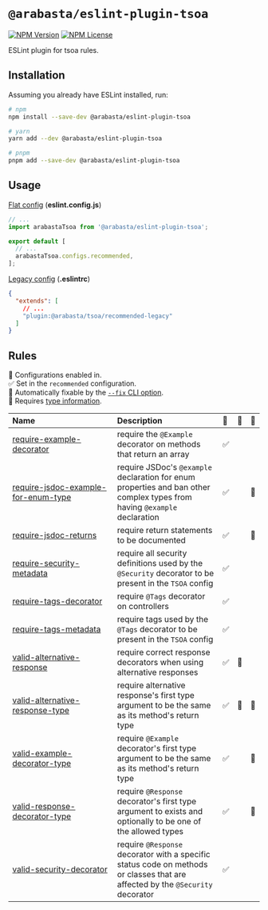 # `@arabasta/eslint-plugin-tsoa`

[![NPM Version](https://img.shields.io/npm/v/%40arabasta%2Feslint-plugin-tsoa)](https://www.npmjs.com/package/@arabasta/eslint-plugin-tsoa)
[![NPM License](https://img.shields.io/npm/l/%40arabasta%2Feslint-plugin-tsoa)](https://github.com/CloudNStoyan/arabasta/blob/main/eslint-plugin-tsoa/LICENSE)

ESLint plugin for tsoa rules.

## Installation

Assuming you already have ESLint installed, run:

```sh
# npm
npm install --save-dev @arabasta/eslint-plugin-tsoa

# yarn
yarn add --dev @arabasta/eslint-plugin-tsoa

# pnpm
pnpm add --save-dev @arabasta/eslint-plugin-tsoa
```

## Usage

[Flat config](https://eslint.org/docs/latest/use/configure/configuration-files)
(**eslint.config.js**)

```js
// ...
import arabastaTsoa from '@arabasta/eslint-plugin-tsoa';

export default [
  // ...
  arabastaTsoa.configs.recommended,
];
```

[Legacy config](https://eslint.org/docs/latest/use/configure/configuration-files-deprecated)
(**.eslintrc**)

```json
{
  "extends": [
    // ...
    "plugin:@arabasta/tsoa/recommended-legacy"
  ]
}
```

## Rules

<!-- begin auto-generated rules list -->

💼 Configurations enabled in.\
✅ Set in the `recommended` configuration.\
🔧 Automatically fixable by the [`--fix` CLI option](https://eslint.org/docs/user-guide/command-line-interface#--fix).\
💭 Requires [type information](https://typescript-eslint.io/linting/typed-linting).

| Name                                                                                     | Description                                                                                                                    | 💼  | 🔧  | 💭  |
| :--------------------------------------------------------------------------------------- | :----------------------------------------------------------------------------------------------------------------------------- | :-- | :-- | :-- |
| [require-example-decorator](docs/rules/require-example-decorator.md)                     | require the `@Example` decorator on methods that return an array                                                               | ✅  |     |     |
| [require-jsdoc-example-for-enum-type](docs/rules/require-jsdoc-example-for-enum-type.md) | require JSDoc's `@example` declaration for enum properties and ban other complex types from having `@example` declaration      | ✅  |     | 💭  |
| [require-jsdoc-returns](docs/rules/require-jsdoc-returns.md)                             | require return statements to be documented                                                                                     | ✅  |     | 💭  |
| [require-security-metadata](docs/rules/require-security-metadata.md)                     | require all security definitions used by the `@Security` decorator to be present in the `TSOA` config                          | ✅  |     |     |
| [require-tags-decorator](docs/rules/require-tags-decorator.md)                           | require `@Tags` decorator on controllers                                                                                       | ✅  |     |     |
| [require-tags-metadata](docs/rules/require-tags-metadata.md)                             | require tags used by the `@Tags` decorator to be present in the `TSOA` config                                                  | ✅  |     |     |
| [valid-alternative-response](docs/rules/valid-alternative-response.md)                   | require correct response decorators when using alternative responses                                                           | ✅  | 🔧  |     |
| [valid-alternative-response-type](docs/rules/valid-alternative-response-type.md)         | require alternative response's first type argument to be the same as its method's return type                                  | ✅  | 🔧  | 💭  |
| [valid-example-decorator-type](docs/rules/valid-example-decorator-type.md)               | require `@Example` decorator's first type argument to be the same as its method's return type                                  | ✅  |     | 💭  |
| [valid-response-decorator-type](docs/rules/valid-response-decorator-type.md)             | require `@Response` decorator's first type argument to exists and optionally to be one of the allowed types                    | ✅  |     | 💭  |
| [valid-security-decorator](docs/rules/valid-security-decorator.md)                       | require `@Response` decorator with a specific status code on methods or classes that are affected by the `@Security` decorator | ✅  |     |     |

<!-- end auto-generated rules list -->
